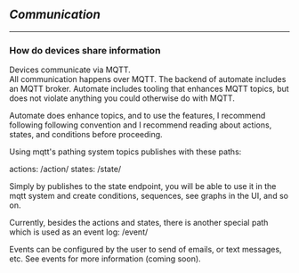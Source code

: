 ## *Communication* ##
------------

### How do devices share information ###
Devices communicate via MQTT.  
All communication happens over MQTT.  The backend of automate includes an MQTT broker.
Automate includes tooling that enhances MQTT topics, but does not violate anything you could otherwise do with MQTT.

Automate does enhance topics, and to use the features, I recommend following following convention and I recommend
reading about actions, states, and conditions before proceeding.

Using mqtt's pathing system topics publishes with these paths:

actions: /action/<rest of topic path>
states: /state/<rest of topic path>

Simply by publishes to the state endpoint, you will be able to use it in the mqtt system and create conditions, sequences, see graphs in the UI, and so on.

Currently, besides the actions and states, there is another special path which is used as an event log:
/event/<rest of path>

Events can be configured by the user to send of emails, or text messages, etc.  See events for more information (coming soon).

